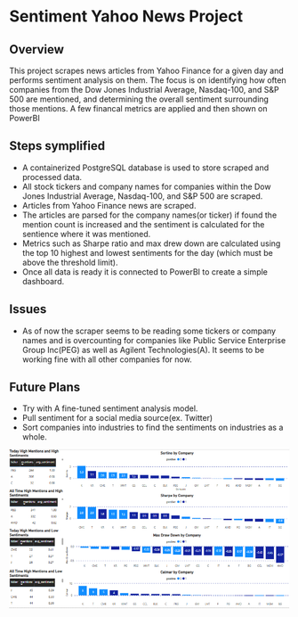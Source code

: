# Sentiment Yahoo News Project

## Overview
This project scrapes news articles from Yahoo Finance for a given day and performs sentiment analysis on them. The focus is on identifying how often companies from the Dow Jones Industrial Average, Nasdaq-100, and S&P 500 are mentioned, and determining the overall sentiment surrounding those mentions. A few financal metrics are applied and then shown on PowerBI

## Steps symplified
* A containerized PostgreSQL database is used to store scraped and processed data.
* All stock tickers and company names for companies within the Dow Jones Industrial Average, Nasdaq-100, and S&P 500 are scraped.
* Articles from Yahoo Finance news are scraped.
* The articles are parsed for the company names(or ticker) if found the mention count is increased and the sentiment is calculated for the sentience where it was mentioned.
* Metrics such as Sharpe ratio and max drew down are calculated using the top 10 highest and lowest sentiments for the day (which must be above the threshold limit).
* Once all data is ready it is connected to PowerBI to create a simple dashboard.

## Issues
* As of now the scraper seems to be reading some tickers or company names and is overcounting for companies like Public Service Enterprise Group Inc(PEG) as well as Agilent Technologies(A). It seems to be working fine with all other companies for now.

## Future Plans
* Try with A fine-tuned sentiment analysis model.
* Pull sentiment for a social media source(ex. Twitter)
* Sort companies into industries to find the sentiments on industries as a whole.
  
  
![Power BI Dashboard](readme_img/fin_analysis_dash.png)

